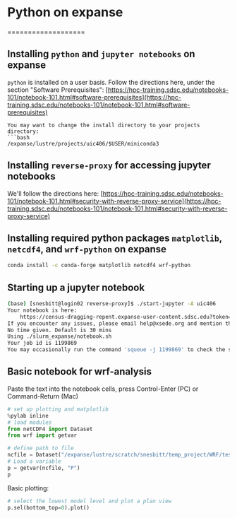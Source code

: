 # Python on expanse

===================

## Installing `python` and `jupyter notebooks` on expanse

`python` is installed on a user basis.  Follow the directions here, under the section "Software Prerequisites": [https://hpc-training.sdsc.edu/notebooks-101/notebook-101.html#software-prerequisites](https://hpc-training.sdsc.edu/notebooks-101/notebook-101.html#software-prerequisites)

```{note}
You may want to change the install directory to your projects directory:
```bash
/expanse/lustre/projects/uic406/$USER/miniconda3
```

## Installing `reverse-proxy` for accessing jupyter notebooks

We'll follow the directions here: [https://hpc-training.sdsc.edu/notebooks-101/notebook-101.html#security-with-reverse-proxy-service](https://hpc-training.sdsc.edu/notebooks-101/notebook-101.html#security-with-reverse-proxy-service)

## Installing required python packages `matplotlib`, `netcdf4`, and `wrf-python` on expanse

```bash
conda install -c conda-forge matplotlib netcdf4 wrf-python
```

## Starting up a jupyter notebook

```bash
(base) [snesbitt@login02 reverse-proxy]$ ./start-jupyter -A uic406
Your notebook is here:
	https://census-dragging-repent.expanse-user-content.sdsc.edu?token=fef373e07c8b0736c2ecc3219fd962e9
If you encounter any issues, please email help@xsede.org and mention the Reverse Proxy Service.
No time given. Default is 30 mins
Using ./slurm_expanse/notebook.sh
Your job id is 1199869
You may occasionally run the command 'squeue -j 1199869' to check the status of your job
```

## Basic notebook for wrf-analysis

Paste the text into the notebook cells, press Control-Enter (PC) or Command-Return (Mac)

```python
# set up plotting and matplotlib
%pylab inline
# load modules
from netCDF4 import Dataset
from wrf import getvar
```


```python
# define path to file
ncfile = Dataset("/expanse/lustre/scratch/snesbitt/temp_project/WRF/test/em_quarter_ss/wrfout_d01_0001-01-01_00:00:00")
# Load a variable
p = getvar(ncfile, "P")
p
```

Basic plotting:

```python
# select the lowest model level and plot a plan view
p.sel(bottom_top=0).plot()
```
